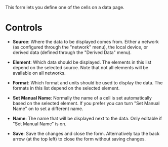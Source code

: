 This form lets you define one of the cells on a data page.

# Controls

* **Source**: Where the data to be displayed comes from. Either a network (as
  configured through the "network" menu), the local device, or derived data
  (defined through the "Derived Data" menu).

* **Element**: Which data should be displayed. The elements in this list depend
  on the selected source. Note that not all elements will be available on all
  networks.

* **Format**: Which format and units should be used to display the data. The
  formats in this list depend on the selected element.

* **Set Manual Name**: Normally the name of a cell is set automatically based
  on the selected element. If you prefer you can turn "Set Manual Name" on to
  set a different name.

* **Name**: The name that will be displayed next to the data. Only editable if
  "Set Manual Name" is on.

* **Save**: Save the changes and close the form. Alternatively tap the back
  arrow (at the top left) to close the form without saving changes.